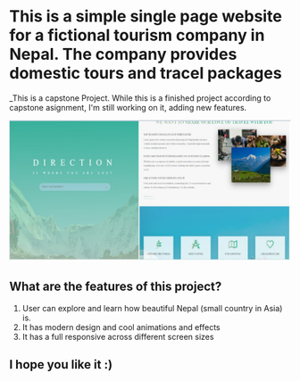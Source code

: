 # This is a simple single page website for a fictional tourism company in Nepal. The company provides domestic tours and tracel packages

\_This is a capstone Project. While this is a finished project according to capstone asignment, I'm still working on it, adding new features.

![](https://github.com/shoaibrain/hike_climb_adventure/blob/main/himalayas/thumbnail.JPG)

## What are the features of this project?

1. User can explore and learn how beautiful Nepal (small country in Asia) is.
2. It has modern design and cool animations and effects
3. It has a full responsive across different screen sizes

## I hope you like it :)

